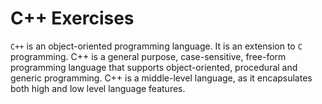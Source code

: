 # C++ Exercises

`C++` is an object-oriented programming language. It is an extension to `C` programming. C++ is a general purpose, case-sensitive, free-form programming language that supports object-oriented, procedural and generic programming. C++ is a middle-level language, as it encapsulates both high and low level language features.
